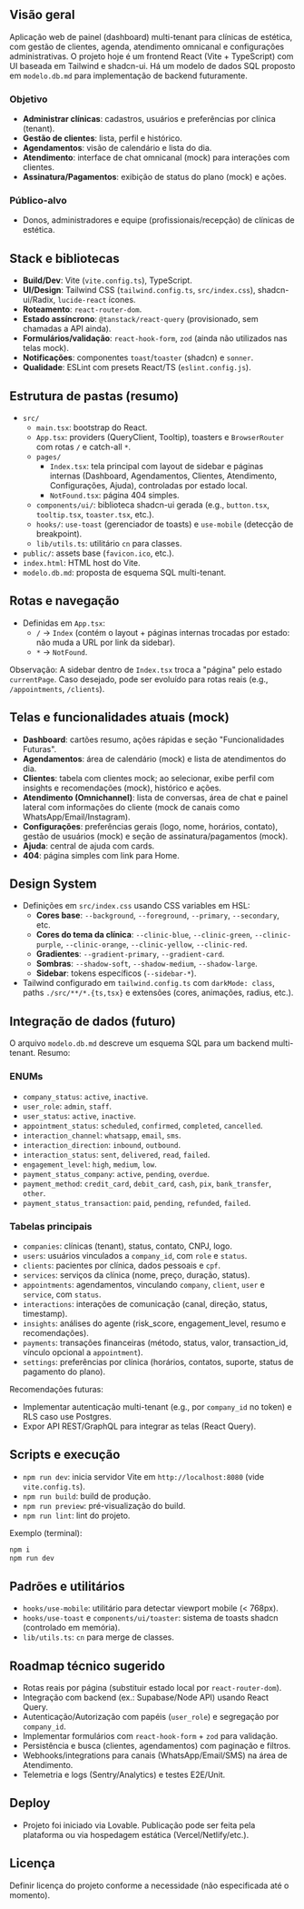 ## Visão geral

Aplicação web de painel (dashboard) multi-tenant para clínicas de estética, com gestão de clientes, agenda, atendimento omnicanal e configurações administrativas. O projeto hoje é um frontend React (Vite + TypeScript) com UI baseada em Tailwind e shadcn-ui. Há um modelo de dados SQL proposto em `modelo.db.md` para implementação de backend futuramente.

### Objetivo
- **Administrar clínicas**: cadastros, usuários e preferências por clínica (tenant).
- **Gestão de clientes**: lista, perfil e histórico.
- **Agendamentos**: visão de calendário e lista do dia.
- **Atendimento**: interface de chat omnicanal (mock) para interações com clientes.
- **Assinatura/Pagamentos**: exibição de status do plano (mock) e ações.

### Público-alvo
- Donos, administradores e equipe (profissionais/recepção) de clínicas de estética.

## Stack e bibliotecas
- **Build/Dev**: Vite (`vite.config.ts`), TypeScript.
- **UI/Design**: Tailwind CSS (`tailwind.config.ts`, `src/index.css`), shadcn-ui/Radix, `lucide-react` ícones.
- **Roteamento**: `react-router-dom`.
- **Estado assíncrono**: `@tanstack/react-query` (provisionado, sem chamadas a API ainda).
- **Formulários/validação**: `react-hook-form`, `zod` (ainda não utilizados nas telas mock).
- **Notificações**: componentes `toast`/`toaster` (shadcn) e `sonner`.
- **Qualidade**: ESLint com presets React/TS (`eslint.config.js`).

## Estrutura de pastas (resumo)
- `src/`
  - `main.tsx`: bootstrap do React.
  - `App.tsx`: providers (QueryClient, Tooltip), toasters e `BrowserRouter` com rotas `/` e catch-all `*`.
  - `pages/`
    - `Index.tsx`: tela principal com layout de sidebar e páginas internas (Dashboard, Agendamentos, Clientes, Atendimento, Configurações, Ajuda), controladas por estado local.
    - `NotFound.tsx`: página 404 simples.
  - `components/ui/`: biblioteca shadcn-ui gerada (e.g., `button.tsx`, `tooltip.tsx`, `toaster.tsx`, etc.).
  - `hooks/`: `use-toast` (gerenciador de toasts) e `use-mobile` (detecção de breakpoint).
  - `lib/utils.ts`: utilitário `cn` para classes.
- `public/`: assets base (`favicon.ico`, etc.).
- `index.html`: HTML host do Vite.
- `modelo.db.md`: proposta de esquema SQL multi-tenant.

## Rotas e navegação
- Definidas em `App.tsx`:
  - `/` → `Index` (contém o layout + páginas internas trocadas por estado: não muda a URL por link da sidebar).
  - `*` → `NotFound`.

Observação: A sidebar dentro de `Index.tsx` troca a "página" pelo estado `currentPage`. Caso desejado, pode ser evoluído para rotas reais (e.g., `/appointments`, `/clients`).

## Telas e funcionalidades atuais (mock)
- **Dashboard**: cartões resumo, ações rápidas e seção "Funcionalidades Futuras".
- **Agendamentos**: área de calendário (mock) e lista de atendimentos do dia.
- **Clientes**: tabela com clientes mock; ao selecionar, exibe perfil com insights e recomendações (mock), histórico e ações.
- **Atendimento (Omnichannel)**: lista de conversas, área de chat e painel lateral com informações do cliente (mock de canais como WhatsApp/Email/Instagram).
- **Configurações**: preferências gerais (logo, nome, horários, contato), gestão de usuários (mock) e seção de assinatura/pagamentos (mock).
- **Ajuda**: central de ajuda com cards.
- **404**: página simples com link para Home.

## Design System
- Definições em `src/index.css` usando CSS variables em HSL:
  - **Cores base**: `--background`, `--foreground`, `--primary`, `--secondary`, etc.
  - **Cores do tema da clínica**: `--clinic-blue`, `--clinic-green`, `--clinic-purple`, `--clinic-orange`, `--clinic-yellow`, `--clinic-red`.
  - **Gradientes**: `--gradient-primary`, `--gradient-card`.
  - **Sombras**: `--shadow-soft`, `--shadow-medium`, `--shadow-large`.
  - **Sidebar**: tokens específicos (`--sidebar-*`).
- Tailwind configurado em `tailwind.config.ts` com `darkMode: class`, paths `./src/**/*.{ts,tsx}` e extensões (cores, animações, radius, etc.).

## Integração de dados (futuro)
O arquivo `modelo.db.md` descreve um esquema SQL para um backend multi-tenant. Resumo:

### ENUMs
- `company_status`: `active`, `inactive`.
- `user_role`: `admin`, `staff`.
- `user_status`: `active`, `inactive`.
- `appointment_status`: `scheduled`, `confirmed`, `completed`, `cancelled`.
- `interaction_channel`: `whatsapp`, `email`, `sms`.
- `interaction_direction`: `inbound`, `outbound`.
- `interaction_status`: `sent`, `delivered`, `read`, `failed`.
- `engagement_level`: `high`, `medium`, `low`.
- `payment_status_company`: `active`, `pending`, `overdue`.
- `payment_method`: `credit_card`, `debit_card`, `cash`, `pix`, `bank_transfer`, `other`.
- `payment_status_transaction`: `paid`, `pending`, `refunded`, `failed`.

### Tabelas principais
- `companies`: clínicas (tenant), status, contato, CNPJ, logo.
- `users`: usuários vinculados a `company_id`, com `role` e `status`.
- `clients`: pacientes por clínica, dados pessoais e `cpf`.
- `services`: serviços da clínica (nome, preço, duração, status).
- `appointments`: agendamentos, vinculando `company`, `client`, `user` e `service`, com `status`.
- `interactions`: interações de comunicação (canal, direção, status, timestamp).
- `insights`: análises do agente (risk_score, engagement_level, resumo e recomendações).
- `payments`: transações financeiras (método, status, valor, transaction_id, vínculo opcional a `appointment`).
- `settings`: preferências por clínica (horários, contatos, suporte, status de pagamento do plano).

Recomendações futuras:
- Implementar autenticação multi-tenant (e.g., por `company_id` no token) e RLS caso use Postgres.
- Expor API REST/GraphQL para integrar as telas (React Query).

## Scripts e execução
- `npm run dev`: inicia servidor Vite em `http://localhost:8080` (vide `vite.config.ts`).
- `npm run build`: build de produção.
- `npm run preview`: pré-visualização do build.
- `npm run lint`: lint do projeto.

Exemplo (terminal):

```sh
npm i
npm run dev
```

## Padrões e utilitários
- `hooks/use-mobile`: utilitário para detectar viewport mobile (< 768px).
- `hooks/use-toast` e `components/ui/toaster`: sistema de toasts shadcn (controlado em memória).
- `lib/utils.ts`: `cn` para merge de classes.

## Roadmap técnico sugerido
- Rotas reais por página (substituir estado local por `react-router-dom`).
- Integração com backend (ex.: Supabase/Node API) usando React Query.
- Autenticação/Autorização com papéis (`user_role`) e segregação por `company_id`.
- Implementar formulários com `react-hook-form` + `zod` para validação.
- Persistência e busca (clientes, agendamentos) com paginação e filtros.
- Webhooks/integrations para canais (WhatsApp/Email/SMS) na área de Atendimento.
- Telemetria e logs (Sentry/Analytics) e testes E2E/Unit.

## Deploy
- Projeto foi iniciado via Lovable. Publicação pode ser feita pela plataforma ou via hospedagem estática (Vercel/Netlify/etc.).

## Licença
Definir licença do projeto conforme a necessidade (não especificada até o momento).


